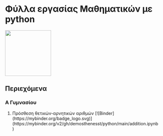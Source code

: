 # Φύλλα εργασίας Μαθηματικών με python

<img src="https://www.python.org/static/community_logos/python-logo-master-v3-TM.png" width="150">

## Περιεχόμενα

### Α Γυμνασίου

<ol>
  <li>Πρόσθεση θετικών-αρνητικών αριθμών [![Binder](https://mybinder.org/badge_logo.svg)](https://mybinder.org/v2/gh/demosthenesst/python/main/addition.ipynb)</li>
</ol>

<!-- <img src="https://cdn.pixabay.com/photo/2017/06/05/15/52/calculator-2374442_960_720.png" width="150"> -->

<!-- Run the activity notebooks on [binder](https://mybinder.org/): [![Binder](https://mybinder.org/badge_logo.svg)](https://mybinder.org/v2/gh/nikos115/math-plot/master?filepath=notebooks%2Findex.ipynb) -->
